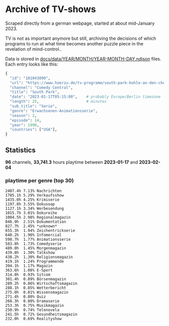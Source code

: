 # Archive of TV-shows

Scraped directly from a german webpage, started at about mid-January 2023.

TV is not as important anymore but still, archiving the decisions of which programs to run at what time
becomes another puzzle piece in the revelation of mind-control.. 

Data is stored in [docs/data/YEAR/MONTH/YEAR-MONTH-DAY.ndjson](docs/data/) files. 
Each entry looks like this:

```python
{
  "id": "181043890", 
  "url": "https://www.hoerzu.de/tv-programm/south-park-kohle-an-den-chefkoch/bid_181043890/", 
  "channel": "Comedy Central", 
  "title": "South Park", 
  "date": "2023-01-17T05:15:00",    # probably Europe/Berlin timezone 
  "length": 25,                     # minutes 
  "sub_title": "Serie", 
  "genre": "Erwachsenen-Animationsserie", 
  "season": 2, 
  "episode": 14, 
  "year": 1998, 
  "countries": ["USA"],
}
```

## Statistics

**96** channels, **33,741.3** hours playtime between **2023-01-17** and **2023-02-04**


### playtime per genre (top 30)

    2407.4h 7.13% Nachrichten
    1785.1h 5.29% Verkaufsshow
    1435.0h 4.25% Krimiserie
    1197.8h 3.55% Dokusoap
    1127.1h 3.34% Werbesendung
    1015.7h 3.01% Dokureihe
    1004.5h 2.98% Regionalmagazin
    846.9h  2.51% Dokumentation
    827.7h  2.45% *unknown*
    655.3h  1.94% Zeichentrickserie
    640.2h  1.90% Infomercial
    598.7h  1.77% Animationsserie
    583.8h  1.73% Comedyserie
    489.0h  1.45% Morgenmagazin
    439.8h  1.30% Talkshow
    438.2h  1.30% Religionsmagazin
    419.1h  1.24% Programmende
    394.1h  1.17% Magazin
    363.6h  1.08% E-Sport
    314.8h  0.93% Sitcom
    301.4h  0.89% Börsenmagazin
    289.2h  0.86% Wirtschaftsmagazin
    288.1h  0.85% Wetterbericht
    275.0h  0.81% Wissensmagazin
    271.4h  0.80% Quiz
    268.3h  0.80% Dramaserie
    253.3h  0.75% Musikmagazin
    250.9h  0.74% Telenovela
    241.5h  0.72% Gesundheitsmagazin
    232.0h  0.69% Realityshow
